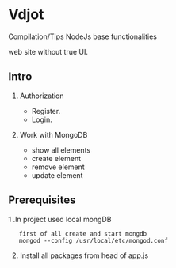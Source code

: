 # Vdjot

Сompilation/Tips NodeJs base functionalities


web site without true UI. 


## Intro

1.  Authorization
    * Register.
    *  Login.
    
2. Work with MongoDB
    * show all elements
    * create element
    * remove element
    * update element
    
    
 ## Prerequisites
 1 .In project used local mongDB
 
       first of all create and start mongdb
       mongod --config /usr/local/etc/mongod.conf
       
 2. Install all packages from head of app.js
 
 
 
    




